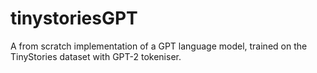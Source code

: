 # tinystoriesGPT
A from scratch implementation of a GPT language model, trained on the TinyStories dataset with GPT-2 tokeniser.
